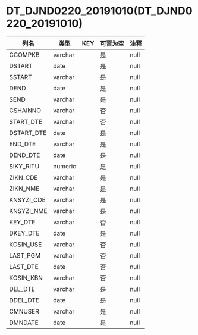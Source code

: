 # DT_DJND0220_20191010(DT_DJND0220_20191010)
| 列名   | 类型   | KEY  | 可否为空 | 注释   |
| ---- | ---- | ---- | ---- | ---- |
|CCOMPKB|varchar||是|null|
|DSTART|date||是|null|
|SSTART|varchar||是|null|
|DEND|date||是|null|
|SEND|varchar||是|null|
|CSHAINNO|varchar||否|null|
|START_DTE|varchar||否|null|
|DSTART_DTE|date||是|null|
|END_DTE|varchar||是|null|
|DEND_DTE|date||是|null|
|SIKY_RITU|numeric||是|null|
|ZIKN_CDE|varchar||是|null|
|ZIKN_NME|varchar||是|null|
|KNSYZI_CDE|varchar||是|null|
|KNSYZI_NME|varchar||是|null|
|KEY_DTE|varchar||否|null|
|DKEY_DTE|date||是|null|
|KOSIN_USE|varchar||否|null|
|LAST_PGM|varchar||否|null|
|LAST_DTE|date||否|null|
|KOSIN_KBN|varchar||否|null|
|DEL_DTE|varchar||是|null|
|DDEL_DTE|date||是|null|
|CMNUSER|varchar||是|null|
|DMNDATE|date||是|null|
